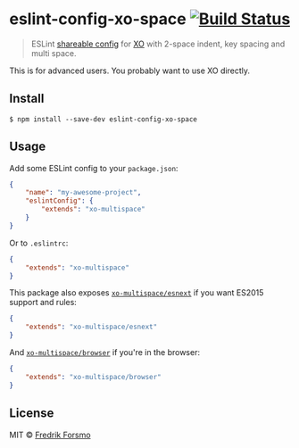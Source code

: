 # eslint-config-xo-space [![Build Status](https://travis-ci.org/frozzare/eslint-config-xo-multispace.svg?branch=master)](https://travis-ci.org/frozzare/eslint-config-xo-multispace)

> ESLint [shareable config](http://eslint.org/docs/developer-guide/shareable-configs.html) for [XO](https://github.com/sindresorhus/xo) with 2-space indent, key spacing and multi space.

This is for advanced users. You probably want to use XO directly.

## Install

```
$ npm install --save-dev eslint-config-xo-space
```

## Usage

Add some ESLint config to your `package.json`:

```json
{
	"name": "my-awesome-project",
	"eslintConfig": {
		"extends": "xo-multispace"
	}
}
```

Or to `.eslintrc`:

```json
{
	"extends": "xo-multispace"
}
```

This package also exposes [`xo-multispace/esnext`](esnext.js) if you want ES2015 support and rules:

```json
{
	"extends": "xo-multispace/esnext"
}
```

And [`xo-multispace/browser`](browser.js) if you're in the browser:

```json
{
	"extends": "xo-multispace/browser"
}
```

## License

MIT © [Fredrik Forsmo](http://forsmo.me)
